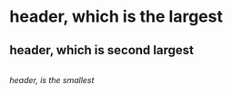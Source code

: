 # <h1> header, which is the largest
## <h2> header, which is second largest
###### <h6> header, is the smallest
